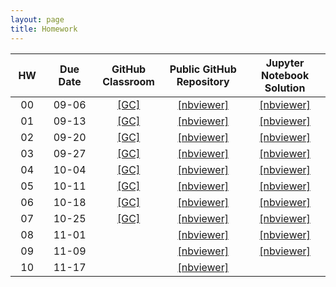 ```yaml
---
layout: page
title: Homework
---
```


<table>
  <thead>
    <tr>
      <th style="text-align: center; width:50px">HW</th>
      <th style="text-align: center; width:110px">Due Date</th>
      <th style="text-align: center; width:100px">GitHub Classroom</th>
      <th style="text-align: center; width:160px">Public GitHub Repository</th>
     <th style="text-align: center; width:160px">Jupyter Notebook Solution</th>
    </tr>
  </thead>
 <tbody>
    <tr>
      <td style="text-align: center">00</td>
      <td style="text-align: center">09-06</td>
      <td style="text-align: center"><a href="https://classroom.github.com/a/2tl5BtAx">[GC]</a></td>
      <td style="text-align: center"><a href="https://nbviewer.jupyter.org/github/data1010/problem-sets/blob/master/hw00/data1010-hw00.ipynb">[nbviewer]</a></td>
      <td style="text-align: center"><a href="https://nbviewer.jupyter.org/github/data1010/problem-sets/blob/master/hw00/data1010-hw00.ipynb">[nbviewer]</a></td>
   </tr>
   <tr>
      <td style="text-align: center">01</td>
      <td style="text-align: center">09-13</td>
      <td style="text-align: center"><a href="https://classroom.github.com/a/MlX_i6Cn">[GC]</a></td>
      <td style="text-align: center"><a href="https://nbviewer.jupyter.org/github/data1010/problem-sets/blob/master/hw01/data1010-hw01.ipynb">[nbviewer]</a></td>
      <td style="text-align: center"><a href="https://nbviewer.jupyter.org/github/data1010/problem-sets/blob/master/hw01/data1010-hw01-sol.ipynb">[nbviewer]</a></td>
   </tr>
   <tr>
      <td style="text-align: center">02</td>
      <td style="text-align: center">09-20</td>
      <td style="text-align: center"><a href="https://classroom.github.com/a/O7kCppvJ">[GC]</a></td>
      <td style="text-align: center"><a href="https://nbviewer.jupyter.org/github/data1010/problem-sets/blob/master/hw02/data1010-hw02.ipynb">[nbviewer]</a></td>
      <td style="text-align: center"><a href="https://nbviewer.jupyter.org/github/data1010/problem-sets/blob/master/hw02/data1010-hw02-sol.ipynb">[nbviewer]</a></td>
   </tr>
   <tr>
      <td style="text-align: center">03</td>
      <td style="text-align: center">09-27</td>
      <td style="text-align: center"><a href="https://classroom.github.com/a/NVyC5ddZ">[GC]</a></td>
      <td style="text-align: center"><a href="https://nbviewer.jupyter.org/github/data1010/problem-sets/blob/master/hw03/data1010-hw03.ipynb">[nbviewer]</a></td>
      <td style="text-align: center"><a href="https://nbviewer.jupyter.org/github/data1010/problem-sets/blob/master/hw03/data1010-hw03-sol.ipynb">[nbviewer]</a></td>
   </tr>
   <tr>
      <td style="text-align: center">04</td>
      <td style="text-align: center">10-04</td>
      <td style="text-align: center"><a href="https://classroom.github.com/a/OyySQWy-">[GC]</a></td>
      <td style="text-align: center"><a href="https://nbviewer.jupyter.org/github/data1010/problem-sets/blob/master/hw04/data1010-hw04.ipynb">[nbviewer]</a></td>
      <td style="text-align: center"><a href="https://nbviewer.jupyter.org/github/data1010/problem-sets/blob/master/hw04/data1010-hw04-sol.ipynb">[nbviewer]</a></td>
   </tr>
   <tr>
      <td style="text-align: center">05</td>
      <td style="text-align: center">10-11</td>
      <td style="text-align: center"><a href="https://classroom.github.com/a/7U1TvpJw">[GC]</a></td>
      <td style="text-align: center"><a href="https://nbviewer.jupyter.org/github/data1010/problem-sets/blob/master/hw05/data1010-hw05.ipynb">[nbviewer]</a></td>
      <td style="text-align: center"><a href="https://nbviewer.jupyter.org/github/data1010/problem-sets/blob/master/hw05/data1010-hw05-sol.ipynb">[nbviewer]</a></td>
   </tr>
   <tr>
      <td style="text-align: center">06</td>
      <td style="text-align: center">10-18</td>
      <td style="text-align: center"><a href="https://classroom.github.com/a/fZATP_r0">[GC]</a></td>
      <td style="text-align: center"><a href="https://nbviewer.jupyter.org/github/data1010/problem-sets/blob/master/hw06/data1010-hw06.ipynb">[nbviewer]</a></td>
      <td style="text-align: center"><a href="https://nbviewer.jupyter.org/github/data1010/problem-sets/blob/master/hw06/data1010-hw06-sol.ipynb">[nbviewer]</a></td>
   </tr>
   <tr>
      <td style="text-align: center">07</td>
      <td style="text-align: center">10-25</td>
      <td style="text-align: center"><a href="https://classroom.github.com/a/NMBvNUdz">[GC]</a></td>
      <td style="text-align: center"><a href="https://nbviewer.jupyter.org/github/data1010/problem-sets/blob/master/hw07/data1010-hw07.ipynb">[nbviewer]</a></td>
      <td style="text-align: center"><a href="https://nbviewer.jupyter.org/github/data1010/problem-sets/blob/master/hw07/data1010-hw07-sol.ipynb">[nbviewer]</a></td>
   </tr>
   <tr>
      <td style="text-align: center">08</td>
      <td style="text-align: center">11-01</td>
      <td style="text-align: center"></td>
      <td style="text-align: center"><a href="https://nbviewer.jupyter.org/github/data1010/problem-sets/blob/master/hw08/data1010-hw08.ipynb">[nbviewer]</a></td>
      <td style="text-align: center"><a href="https://nbviewer.jupyter.org/github/data1010/problem-sets/blob/master/hw08/data1010-hw08-sol.ipynb">[nbviewer]</a></td>
   </tr>
   <tr>
      <td style="text-align: center">09</td>
      <td style="text-align: center">11-09</td>
      <td style="text-align: center"></td>
      <td style="text-align: center"><a href="https://nbviewer.jupyter.org/github/data1010/problem-sets/blob/master/hw09/data1010-hw09.ipynb">[nbviewer]</a></td>
      <td style="text-align: center"><a href="https://nbviewer.jupyter.org/github/data1010/problem-sets/blob/master/hw09/data1010-hw09-sol.ipynb">[nbviewer]</a></td>
   </tr>
   <tr>
      <td style="text-align: center">10</td>
      <td style="text-align: center">11-17</td>
      <td style="text-align: center"></td>
      <td style="text-align: center"><a href="https://nbviewer.jupyter.org/github/data1010/problem-sets/blob/master/hw10/data1010-hw10.ipynb">[nbviewer]</a></td>
      <td style="text-align: center"><a href="https://nbviewer.jupyter.org/github/data1010/problem-sets/blob/master/hw10/data1010-hw10-sol.ipynb"></a></td>
   </tr>
  </tbody>
</table>